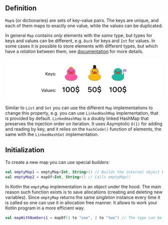 ## Definition

`Map`s (or dictionaries) are sets of key-value pairs. 
The keys are unique, and each of them maps to exactly one value, 
while the values can be duplicated.

In general `Map` contains _only_ elements with the _same_ type,
but types for keys and values can be different, e.g. `Duck` for keys and `Int` for values.
In some cases it is possible to store elements with different types,
but which have a _relation_ between them, see [documentation](https://kotlinlang.org/docs/generics.html) for more details.

![Map definition](../../utils/src/main/resources/images/duck/shop/theory/map_definition.png)

<div class="hint" title="Different Map implementations">

Similar to `List` and `Set` you can use the different `Map` implementations to change this property,
e.g. you can use `LinkedHashMap` implementation, that is provided by default.
`LinkedHashMap` is a doubly linked HashMap that preserves the injection order on 
iteration. It uses Asymptotic `O(1)` for adding and reading by key, 
and it relies on the `hashCode()` function of elements, the same with the `LinkedHashSet` implementation.
</div>

## Initialization

To create a new map you can use special _builders_:

```kotlin
val emptyMap1 = emptyMap<Int, String>() // Builds the internal object EmptyMap
val emptyMap2 = mapOf<Int, String>() // Calls emptyMap()
```

<div class="hint" title="What is the difference between emptyMap and a regular one?">

In Kotlin the `emptyMap` implementation is an object under the hood.
The main reason such function exists is to save allocations (creating and deleting new variables).
Since `emptyMap` returns the same _singleton_ instance every time it is called so one can
use it in allocation free manner. It allows to work your Kotlin program in a more efficient way.
</div>

```kotlin
val mapWithNumbers1 = mapOf(1 to "one", 2 to "two") // The type can be inferred, a set with elements 1 to "one", 2 to "two" will be created
```
